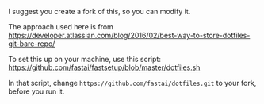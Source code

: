 I suggest you create a fork of this, so you can modify it.

The approach used here is from https://developer.atlassian.com/blog/2016/02/best-way-to-store-dotfiles-git-bare-repo/

To set this up on your machine, use this script: https://github.com/fastai/fastsetup/blob/master/dotfiles.sh

In that script, change `https://github.com/fastai/dotfiles.git` to your fork, before you run it.
